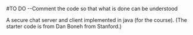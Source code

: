 #TO DO
--Comment the code so that what is done can be understood





A secure chat server and client implemented in java (for the course).
(The starter code is from Dan Boneh from Stanford.)

